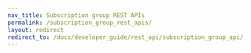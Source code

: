 ```yaml
---
nav_title: Subscription group REST APIs
permalink: /subscription_group_rest_apis/
layout: redirect
redirect_to: /docs/developer_guide/rest_api/subscription_group_api/
---
```

